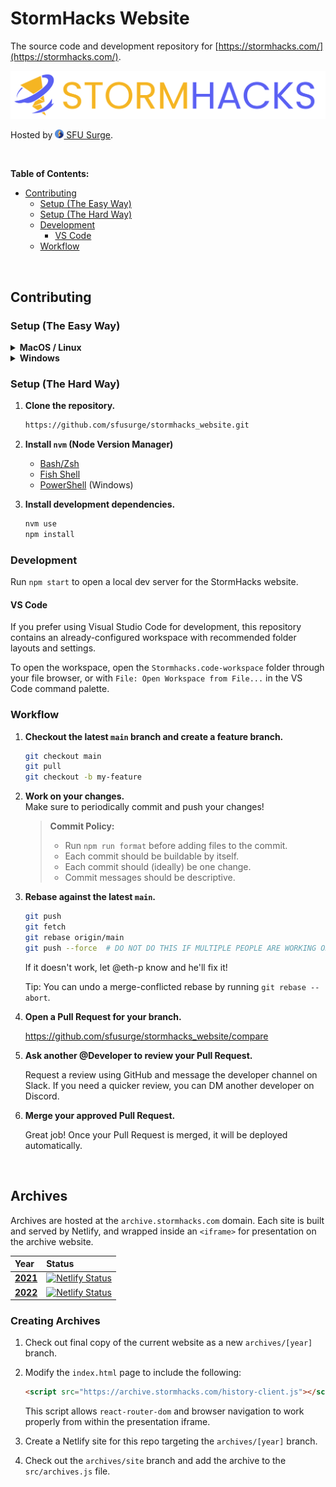 # StormHacks Website

The source code and development repository for [https://stormhacks.com/](https://stormhacks.com/).

<img src=".github/assets/stormhacks.svg" alt="StormHacks Logo" />

Hosted by <a href="https://sfusurge.com/"><img src=".github/assets/surge.svg" height="16" style="height: 1em; line-height: 100%" /> SFU Surge</a>.

&nbsp;

**Table of Contents:**

- [Contributing](#contributing)
   - [Setup (The Easy Way)](#setup-the-easy-way)
   - [Setup (The Hard Way)](#setup-the-hard-way)
   - [Development](#development)
      - [VS Code](#vs-code)
   - [Workflow](#workflow)



&nbsp;

## Contributing

### Setup (The Easy Way)

<details><summary><b>MacOS / Linux</b></summary><div>

1. **Install nvm for Bash:** https://github.com/nvm-sh/nvm#installing-and-updating
2. **Run the start script.**
   ```bash
   ./start.sh
   ```

</div></details>

<details><summary><b>Windows</b></summary><div>

1. **Install PowerShell.**
2. **Install nvm for PowerShell:** https://github.com/aaronpowell/ps-nvm
3. **Run the start script.**
   ```bash
   .\start.ps1
   ```

</div></details>


### Setup (The Hard Way)

1. **Clone the repository.**  
   
   ```bash
   https://github.com/sfusurge/stormhacks_website.git
   ```
   
2. **Install `nvm` (Node Version Manager)**

   - [Bash/Zsh](https://github.com/nvm-sh/nvm)
   - [Fish Shell](https://github.com/jorgebucaran/nvm.fish)
   - [PowerShell](https://github.com/aaronpowell/ps-nvm) (Windows)

   
3. **Install development dependencies.**  
   
   ```bash
   nvm use
   npm install
   ```


### Development

Run `npm start` to open a local dev server for the StormHacks website.

#### VS Code

If you prefer using Visual Studio Code for development, this repository contains an already-configured workspace with recommended folder layouts and settings.

To open the workspace, open the `Stormhacks.code-workspace` folder through your file browser, or with `File: Open Workspace from File...` in the VS Code command palette.

### Workflow

1. **Checkout the latest `main` branch and create a feature branch.**
   
   ```bash
   git checkout main
   git pull
   git checkout -b my-feature
   ```
   
2. **Work on your changes.**  
   Make sure to periodically commit and push your changes!
   
   > **Commit Policy:**  
   > 
   > - Run `npm run format` before adding files to the commit.
   > - Each commit should be buildable by itself.
   > - Each commit should (ideally) be one change.
   > - Commit messages should be descriptive. 

3. **Rebase against the latest `main`.**  
   
   ```bash
   git push
   git fetch
   git rebase origin/main
   git push --force  # DO NOT DO THIS IF MULTIPLE PEOPLE ARE WORKING ON THE BRANCH
   ```
   
   If it doesn't work, let @eth-p know and he'll fix it!
   
   Tip: You can undo a merge-conflicted rebase by running `git rebase --abort`.

4. **Open a Pull Request for your branch.**
   
   https://github.com/sfusurge/stormhacks_website/compare
   
5. **Ask another @Developer to review your Pull Request.**

   Request a review using GitHub and message the developer channel on Slack. If you need a quicker review, you can DM another developer on Discord.
   
6. **Merge your approved Pull Request.**

   Great job! Once your Pull Request is merged, it will be deployed automatically.


&nbsp;


## Archives

Archives are hosted at the `archive.stormhacks.com` domain. Each site is built and served by Netlify, and wrapped inside an `<iframe>` for presentation on the archive website.

|Year|Status|
|:--|:--|
|**[2021](https://archive.stormhacks.com/2021/)**|[![Netlify Status](https://api.netlify.com/api/v1/badges/fc4b6043-e750-49f7-8508-227fce824f38/deploy-status)](https://app.netlify.com/sites/stormhacks-archive-2021-internal/deploys)|
|**[2022](https://archive.stormhacks.com/2022/)**|[![Netlify Status](https://api.netlify.com/api/v1/badges/1fbaa297-4792-494a-b6d0-aec23050bd07/deploy-status)](https://app.netlify.com/sites/stormhacks-archive-2022-internal/deploys)|

### Creating Archives

1. Check out final copy of the current website as a new `archives/[year]` branch.

2. Modify the `index.html` page to include the following:
   
   ```html
   <script src="https://archive.stormhacks.com/history-client.js"></script>
   ```
   
   This script allows `react-router-dom` and browser navigation to work properly from within the presentation iframe.

3. Create a Netlify site for this repo targeting the `archives/[year]` branch.

4. Check out the `archives/site` branch and add the archive to the `src/archives.js` file.
